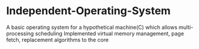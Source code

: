 Independent-Operating-System
============================

A basic operating system for a hypothetical machine(C) which allows multi-processing scheduling
Implemented virtual memory management, page fetch, replacement algorithms to the core
